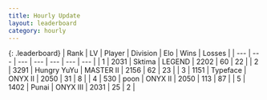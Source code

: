 ```yaml
---
title: Hourly Update
layout: leaderboard
category: hourly
---
```


{: .leaderboard}
| Rank | LV | Player | Division | Elo | Wins | Losses |
| --- | --- | --- | --- | --- | --- | --- |
| <span data-change="0">1</span> | 2031 | <span title="ID: 353063">Sktima</span> | LEGEND | <span data-change="0">2202</span> | <span data-change="0">60</span> | <span data-change="0">22</span> |
| <span data-change="0">2</span> | 3291 | <span title="ID: 164871">Hungry YuYu</span> | MASTER II | <span data-change="17">2156</span> | <span data-change="4">62</span> | <span data-change="1">23</span> |
| <span data-change="1">3</span> | 1151 | <span title="ID: 628233">Typeface</span> | ONYX II | <span data-change="0">2050</span> | <span data-change="0">31</span> | <span data-change="0">8</span> |
| <span data-change="-1">4</span> | 530 | <span title="ID: 540690">poon</span> | ONYX II | <span data-change="-1">2050</span> | <span data-change="1">113</span> | <span data-change="2">87</span> |
| <span data-change="0">5</span> | 1402 | <span title="ID: 361226">Punai</span> | ONYX III | <span data-change="0">2031</span> | <span data-change="0">25</span> | <span data-change="0">2</span> |